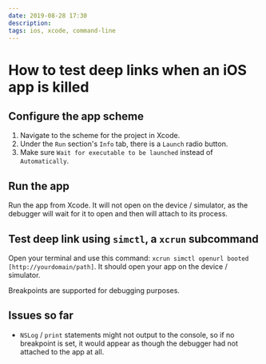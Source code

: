 ```yaml
---
date: 2019-08-28 17:30
description:
tags: ios, xcode, command-line
---
```

# How to test deep links when an iOS app is killed

## Configure the app scheme

1. Navigate to the scheme for the project in Xcode.
2. Under the `Run` section's `Info` tab, there is a `Launch` radio button.
3. Make sure `Wait for executable to be launched` instead of `Automatically`.

## Run the app

Run the app from Xcode. It will not open on the device / simulator, as the debugger will wait for it to open and then will attach to its process.

## Test deep link using `simctl`, a `xcrun` subcommand

Open your terminal and use this command: `xcrun simctl openurl booted [http://yourdomain/path]`.
It should open your app on the device / simulator.

Breakpoints are supported for debugging purposes.

## Issues so far

- `NSLog` / `print` statements might not output to the console, so if no breakpoint is set, it would appear as though the debugger had not attached to the app at all.
